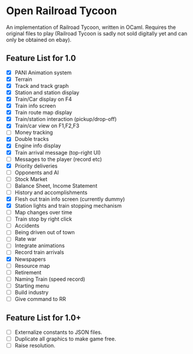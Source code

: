 
# Open Railroad Tycoon

An implementation of Railroad Tycoon, written in OCaml.
Requires the original files to play (Railroad Tycoon is sadly not sold digitally yet and can only be obtained on ebay).

## Feature List for 1.0

- [x] PANI Animation system
- [x] Terrain
- [x] Track and track graph
- [x] Station and station display
- [x] Train/Car display on F4
- [x] Train info screen
- [x] Train route map display
- [x] Train/station interaction (pickup/drop-off)
- [x] Train/car view on F1,F2,F3
- [ ] Money tracking
- [x] Double tracks
- [x] Engine info display
- [x] Train arrival message (top-right UI)
- [ ] Messages to the player (record etc)
- [x] Priority deliveries
- [ ] Opponents and AI
- [ ] Stock Market
- [ ] Balance Sheet, Income Statement
- [ ] History and accomplishments
- [x] Flesh out train info screen (currently dummy)
- [x] Station lights and train stopping mechanism
- [ ] Map changes over time
- [ ] Train stop by right click
- [ ] Accidents
- [ ] Being driven out of town
- [ ] Rate war
- [ ] Integrate animations
- [ ] Record train arrivals
- [x] Newspapers
- [ ] Resource map
- [ ] Retirement
- [ ] Naming Train (speed record)
- [ ] Starting menu
- [ ] Build industry
- [ ] Give command to RR

## Feature List for 1.0+

- [ ] Externalize constants to JSON files.
- [ ] Duplicate all graphics to make game free.
- [ ] Raise resolution.
